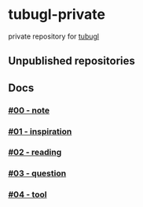 # tubugl-private

private repository for [tubugl](https://github.com/kenjiSpecial/tubugl-helper/blob/master/src/shaders/normalHelper.shader.js)

## Unpublished repositories

## Docs

### [#00 - note](https://github.com/kenjiSpecial/tubugl-private/blob/master/docs/00-note.md)

### [#01 - inspiration](https://github.com/kenjiSpecial/tubugl-private/blob/master/docs/01-inspiration.md)

### [#02 - reading](https://github.com/kenjiSpecial/tubugl-private/blob/master/docs/02-reading.md)

### [#03 - question](https://github.com/kenjiSpecial/tubugl-private/blob/master/docs/03-question.md)

### [#04 - tool](https://github.com/kenjiSpecial/tubugl-private/blob/master/docs/04-tool.md)
